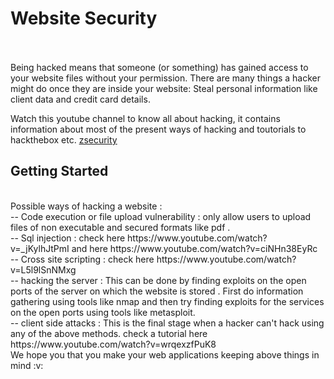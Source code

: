 # Website Security
<br>
<br>
Being hacked means that someone (or something) has gained access to your website files without your permission. There are many things a hacker might do once they are inside your website: Steal personal information like client data and credit card details.

Watch this youtube channel to know all about hacking, it contains information about most of the present ways of hacking and toutorials to hackthebox etc. [zsecurity](https://www.youtube.com/user/zaidsabeeh)

## Getting Started 
<br>
Possible ways of hacking a website :
<br>
-- Code execution or file upload vulnerability : only allow users to upload files of non executable and secured formats like pdf .
<br>
-- Sql injection : check here https://www.youtube.com/watch?v=_jKylhJtPmI and here https://www.youtube.com/watch?v=ciNHn38EyRc
<br>
-- Cross site scripting : check here https://www.youtube.com/watch?v=L5l9lSnNMxg
<br>
-- hacking the server : This can be done by finding exploits on the open ports of the server on which the website is stored . First do information gathering using tools like nmap and then try finding exploits for the services on the open ports using tools like metasploit.
<br>
-- client side attacks : This is the final stage when a hacker can't hack using any of the above methods. check a tutorial here https://www.youtube.com/watch?v=wrqexzfPuK8
<br>
We hope you that you make your web applications keeping above things in mind :v:

